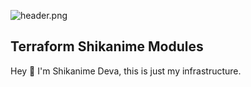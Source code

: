 <!-- markdownlint-disable first-line-heading -->

![header.png](https://raw.githubusercontent.com/shikanime/shikanime/main/assets/github-header.png)

<!-- markdownlint-enable first-line-heading -->

## Terraform Shikanime Modules

Hey 🌸 I'm Shikanime Deva, this is just my infrastructure.
